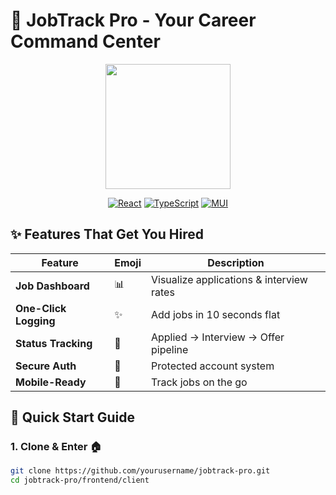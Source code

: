 # 🚀 JobTrack Pro - Your Career Command Center

<div align="center">
  <img src="https://media.giphy.com/media/v1.Y2lkPTc5MGI3NjExcWU1dGQ5d2RwZ3Z6d2RqZ3RqZ3RqZ3RqZ3RqZ3RqZ3RqZw/giphy.gif" width="200">
  
  [![React](https://img.shields.io/badge/React-18-blue?style=for-the-badge&logo=react)](https://react.dev/)
  [![TypeScript](https://img.shields.io/badge/TypeScript-5-orange?style=for-the-badge&logo=typescript)](https://www.typescriptlang.org/)
  [![MUI](https://img.shields.io/badge/MUI-5-lightblue?style=for-the-badge&logo=mui)](https://mui.com/)
</div>

## ✨ **Features That Get You Hired**
| Feature | Emoji | Description |
|---------|-------|-------------|
| **Job Dashboard** | 📊 | Visualize applications & interview rates |
| **One-Click Logging** | ✨ | Add jobs in 10 seconds flat |
| **Status Tracking** | 🔄 | Applied → Interview → Offer pipeline |
| **Secure Auth** | 🔐 | Protected account system |
| **Mobile-Ready** | 📱 | Track jobs on the go |

## 🎯 **Quick Start Guide**

### 1. **Clone & Enter** 🏠
```bash
git clone https://github.com/yourusername/jobtrack-pro.git
cd jobtrack-pro/frontend/client
